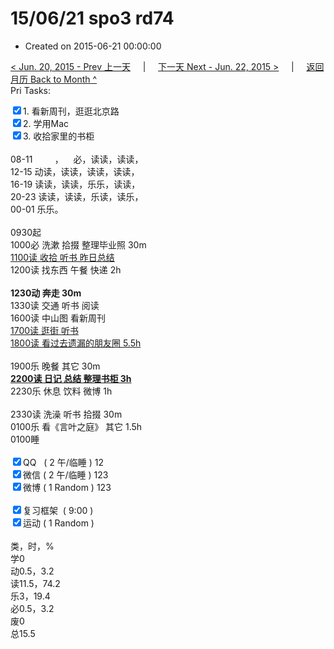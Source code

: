 # 15/06/21 spo3 rd74

- Created on 2015-06-21 00:00:00

[< Jun. 20, 2015 - Prev 上一天](_archived/lifelogs/2015/06/d20.md) &nbsp; &nbsp; | &nbsp; &nbsp; [下一天 Next - Jun. 22, 2015 >](_archived/lifelogs/2015/06/d22.md) &nbsp; &nbsp; |  &nbsp; &nbsp; [返回月历 Back to Month ^](_archived/lifelogs/2015/06/index.md)
<br/>Pri Tasks:</strong></div><div><input type="checkbox" checked="true" />1. 看新周刊，逛逛北京路</div><div><input type="checkbox" checked="true" />2. 学用Mac</div><div><input type="checkbox" checked="true" />3. 收拾家里的书柜<br/></div><div><br clear="none"/></div><div>08-11         ，    必，读读，读读，</div><div>12-15 动读，读读，读读，读读，</div><div>16-19 读读，读读，乐乐，读读，</div><div>20-23 读读，读读，乐读，读乐，</div><div>00-01 乐乐。</div><div><br clear="none"/></div><div>0930起</div><div>1000必 洗漱 拾掇 整理毕业照 30m</div><div><u>1100读 收拾 听书 昨日总结</u></div><div>1200读 找东西 午餐 快递 2h</div><div><br/></div><div><b>1230动 奔走 30m</b><br/><div>1330读 交通 听书 阅读</div><div>1600读 中山图 看新周刊</div><div><u>1700读 逛街 听书</u></div></div><div><u>1800读 看过去遗漏的朋友圈 5.5h</u></div><div><br/></div><div>1900乐 晚餐 其它 30m</div><div><b><u>2200读 日记 总结 整理书柜 3h</u></b></div><div>2230乐 休息 饮料 微博 1h</div><div><br/></div><div>2330读 洗澡 听书 拾掇 30m</div><div>0100乐 看《言叶之庭》 其它 1.5h</div><div>0100睡</div><div><br clear="none"/></div><div><input type="checkbox" checked="true" />QQ   ( 2 午/临睡 ) 12<br clear="none"/><input type="checkbox" checked="true" />微信 ( 2 午/临睡 ) 123</div><div><input type="checkbox" checked="true" />微博 ( 1 Random ) 123</div><div><br clear="none"/></div><div><input type="checkbox" checked="true" />复习框架  ( 9:00 ) <br clear="none"/></div><div><input type="checkbox" checked="true" />运动 ( 1 Random ) </div><div><div><br clear="none"/></div>类，时，%<br clear="none"/>学0<br clear="none"/>动0.5，3.2</div><div>读11.5，74.2</div><div>乐3，19.4</div><div>必0.5，3.2</div><div>废0<br clear="none"/>总15.5</div>
